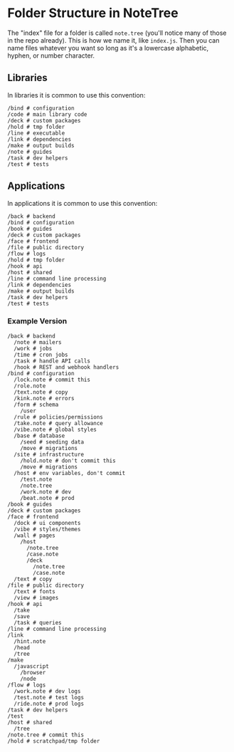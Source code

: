 # Folder Structure in NoteTree

The "index" file for a folder is called `note.tree` (you'll notice many
of those in the repo already). This is how we name it, like `index.js`.
Then you can name files whatever you want so long as it's a lowercase
alphabetic, hyphen, or number character.

## Libraries

In libraries it is common to use this convention:

```
/bind # configuration
/code # main library code
/deck # custom packages
/hold # tmp folder
/line # executable
/link # dependencies
/make # output builds
/note # guides
/task # dev helpers
/test # tests
```

## Applications

In applications it is common to use this convention:

```
/back # backend
/bind # configuration
/book # guides
/deck # custom packages
/face # frontend
/file # public directory
/flow # logs
/hold # tmp folder
/hook # api
/host # shared
/line # command line processing
/link # dependencies
/make # output builds
/task # dev helpers
/test # tests
```

### Example Version

```
/back # backend
  /note # mailers
  /work # jobs
  /time # cron jobs
  /task # handle API calls
  /hook # REST and webhook handlers
/bind # configuration
  /lock.note # commit this
  /role.note
  /text.note # copy
  /kink.note # errors
  /form # schema
    /user
  /rule # policies/permissions
  /take.note # query allowance
  /vibe.note # global styles
  /base # database
    /seed # seeding data
    /move # migrations
  /site # infrastructure
    /hold.note # don't commit this
    /move # migrations
  /host # env variables, don't commit
    /test.note
    /note.tree
    /work.note # dev
    /beat.note # prod
/book # guides
/deck # custom packages
/face # frontend
  /dock # ui components
  /vibe # styles/themes
  /wall # pages
    /host
      /note.tree
      /case.note
      /deck
        /note.tree
        /case.note
  /text # copy
/file # public directory
  /text # fonts
  /view # images
/hook # api
  /take
  /save
  /task # queries
/line # command line processing
/link
  /hint.note
  /head
  /tree
/make
  /javascript
    /browser
    /node
/flow # logs
  /work.note # dev logs
  /test.note # test logs
  /ride.note # prod logs
/task # dev helpers
/test
/host # shared
  /tree
/note.tree # commit this
/hold # scratchpad/tmp folder
```
